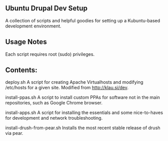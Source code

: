 Ubuntu Drupal Dev Setup
------------------------
A collection of scripts and helpful goodies for setting up a Kubuntu-based
development environment.

Usage Notes
-----------------------
Each script requires root (sudo) privileges.

Contents:
------------------------
  deploy.sh
    A script for creating Apache Virtualhosts and modifying /etc/hosts for a
    given site.  Modified from http://klau.si/dev.

  install-ppas.sh
    A script to install custom PPAs for software not in the main repositories,
    such as Google Chrome browser.

  install-apps.sh
    A script for installing the essentials and some nice-to-haves for
    development and network troubleshooting.

  install-drush-from-pear.sh
    Installs the most recent stable release of drush via pear.
